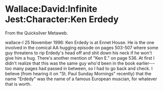 
# Wallace:David:Infinite Jest:Character:Ken Erdedy

From the Quicksilver Metaweb.

wallace-l 25 November 1996: Ken Erdedy is at Ennet House. He is the one involved in the comical AA hugging episode on pages 503-507 where some guy threatens to rip Erdedy's head off and shit down his neck if he won't give him a hug. There's another mention of "Ken E." on page 536. At first I didn't realize that this was the same guy who'd been in the book earlier---too many pages had passed in between, so I had to go back and check. I believe (from hearing it on "St. Paul Sunday Mornings" recently) that the name "Erdedy" was the name of a famous European muscian, for whatever that is worth.
